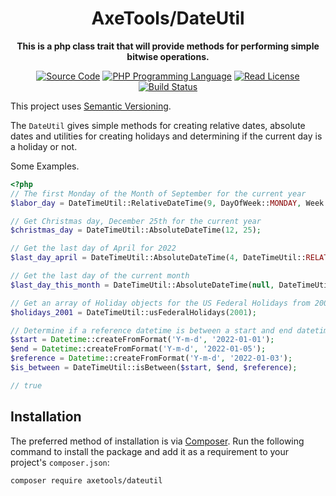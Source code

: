 <h1 align="center">AxeTools/DateUtil</h1>

<p align="center">
    <strong>This is a php class trait that will provide methods for performing simple bitwise operations.</strong>
</p>

<p align="center">
    <a href="https://github.com/AxeTools/DateUtil"><img src="https://img.shields.io/badge/source-AxeTools/DateUtil-blue.svg?style=flat-square" alt="Source Code"></a>
    <a href="https://php.net"><img src="https://img.shields.io/packagist/php-v/AxeTools/DateUtil.svg?style=flat-square&colorB=%238892BF" alt="PHP Programming Language"></a>
    <a href="https://github.com/AxeTools/DateUtil/blob/1.x/LICENSE"><img src="https://img.shields.
io/packagist/l/AxeTools/DateUtil.svg?style=flat-square&colorB=darkcyan" alt="Read License"></a>
    <a href="https://github.com/AxeTools/DateUtil/actions/workflows/php.yml"><img src="https://img.shields.io/github/actions/workflow/status/AxeTools/DateUtil/php.yml?branch=1.x&logo=github&style=flat-square" alt="Build Status"></a>
</p>

This project uses [Semantic Versioning][].

The `DateUtil` gives simple methods for creating relative dates, absolute dates and utilities for creating holidays and determining if the current day is a holiday or not.

Some Examples.

```php
<?php
// The first Monday of the Month of September for the current year
$labor_day = DateTimeUtil::RelativeDateTime(9, DayOfWeek::MONDAY, Week::FIRST);

// Get Christmas day, December 25th for the current year
$christmas_day = DateTimeUtil::AbsoluteDateTime(12, 25);

// Get the last day of April for 2022
$last_day_april = DateTimeUtil::AbsoluteDateTime(4, DateTimeUtil::RELATIVE_LAST_DAY);

// Get the last day of the current month
$last_day_this_month = DateTimeUtil::AbsoluteDateTime(null, DateTimeUtil::RELATIVE_LAST_DAY);

// Get an array of Holiday objects for the US Federal Holidays from 2001
$holidays_2001 = DateTimeUtil::usFederalHolidays(2001);

// Determine if a reference datetime is between a start and end datetime
$start = Datetime::createFromFormat('Y-m-d', '2022-01-01');
$end = Datetime::createFromFormat('Y-m-d', '2022-01-05');
$reference = Datetime::createFromFormat('Y-m-d', '2022-01-03');
$is_between = DateTimeUtil::isBetween($start, $end, $reference);

// true
```

## Installation

The preferred method of installation is via [Composer][]. Run the following command to install the package and add it as
a requirement to your project's `composer.json`:

```bash
composer require axetools/dateutil
```

[composer]: http://getcomposer.org/
[semantic versioning]: https://semver.org/spec/v2.0.0.html
[bitwise operators]: https://www.php.net/manual/en/language.operators.bitwise.php
